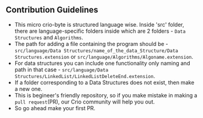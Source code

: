 ## Contribution Guidelines

- This micro crio-byte is structured language wise. Inside 'src' folder, there are language-specific folders inside which are 2 folders - `Data Structures` and `Algorithms`.
- The path for adding a file containing the program should be - `src/language/Data Structures/name_of_the_data_Structure/Data Structures.extension` or `src/language/Algorithms/Algoname.extension`.
- For data structures you can include one functionality only naming and path in that case - `src/language/Data Structures/LinkedList/LinkedListDeleteEnd.extension`.
- If a folder corresponding to a Data Structures does not exist, then make a new one.
- This is begineer's friendly repository, so if you make mistake in making a `pull request`(PR), our Crio community will help you out.
- So go ahead make your first PR.
